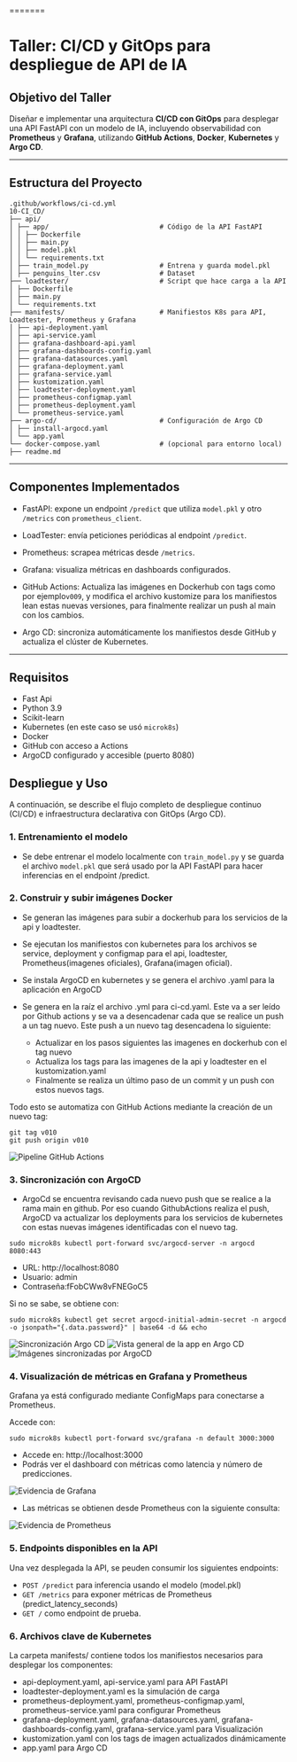 =======
# Taller: CI/CD y GitOps para despliegue de API de IA

## Objetivo del Taller

Diseñar e implementar una arquitectura **CI/CD con GitOps** para desplegar una API FastAPI con un modelo de IA, incluyendo observabilidad con **Prometheus** y **Grafana**, utilizando **GitHub Actions**, **Docker**, **Kubernetes** y **Argo CD**.

---
## Estructura del Proyecto

```
.github/workflows/ci-cd.yml
10-CI_CD/
├── api/
│ ├── app/                            # Código de la API FastAPI
│ │ ├── Dockerfile
│ │ ├── main.py
│ │ ├── model.pkl
│ │ └── requirements.txt
│ ├── train_model.py                  # Entrena y guarda model.pkl
│ ├── penguins_lter.csv               # Dataset
├── loadtester/                       # Script que hace carga a la API
│ ├── Dockerfile
│ ├── main.py
│ └── requirements.txt
├── manifests/                        # Manifiestos K8s para API, Loadtester, Prometheus y Grafana
│ ├── api-deployment.yaml
│ ├── api-service.yaml
│ ├── grafana-dashboard-api.yaml
│ ├── grafana-dashboards-config.yaml
│ ├── grafana-datasources.yaml 
│ ├── grafana-deployment.yaml 
│ ├── grafana-service.yaml 
│ ├── kustomization.yaml
│ ├── loadtester-deployment.yaml
│ ├── prometheus-configmap.yaml
│ ├── prometheus-deployment.yaml
│ └── prometheus-service.yaml 
├── argo-cd/                          # Configuración de Argo CD
│ ├── install-argocd.yaml
│ └── app.yaml
└── docker-compose.yaml               # (opcional para entorno local)
├── readme.md
```
---
## Componentes Implementados

* FastAPI: expone un endpoint `/predict` que utiliza `model.pkl` y otro `/metrics` con `prometheus_client`.

* LoadTester: envía peticiones periódicas al endpoint `/predict`.

* Prometheus: scrapea métricas desde `/metrics`.

* Grafana: visualiza métricas en dashboards configurados.

* GitHub Actions: Actualiza las imágenes en Dockerhub con tags como por ejemplo`v009`, y modifica el archivo kustomize para los manifiestos lean estas nuevas versiones, para finalmente realizar un push al main con los cambios.

* Argo CD: sincroniza automáticamente los manifiestos desde GitHub y actualiza el clúster de Kubernetes.
---
## Requisitos

- Fast Api
- Python 3.9
- Scikit-learn
- Kubernetes (en este caso se usó `microk8s`)
- Docker
- GitHub con acceso a Actions
- ArgoCD configurado y accesible (puerto 8080)

## Despliegue y Uso

A continuación, se describe el flujo completo de despliegue continuo (CI/CD) e infraestructura declarativa con GitOps (Argo CD).

### 1. Entrenamiento el modelo

- Se debe entrenar el modelo localmente con `train_model.py` y se guarda el archivo `model.pkl` que será usado por la API FastAPI para hacer inferencias en el endpoint /predict.

### 2. Construir y subir imágenes Docker

- Se generan las imágenes para subir a dockerhub para los servicios de la api y loadtester.

- Se ejecutan los manifiestos con kubernetes para los archivos se service, deployment y configmap para el api, loadtester, Prometheus(imagenes oficiales), Grafana(imagen oficial).

- Se instala ArgoCD en kubernetes y se genera el archivo .yaml para la aplicación en ArgoCD

- Se genera en la raíz el archivo .yml para ci-cd.yaml. Este va a ser leído por Github actions y se va a desencadenar cada que se realice un push a un tag nuevo. Este push a un nuevo tag desencadena lo siguiente:
   -    Actualizar en los pasos siguientes las imagenes en dockerhub con el tag nuevo
    - Actualiza los tags para las imagenes de la api y loadtester en el kustomization.yaml
    - Finalmente se realiza un último paso de un commit y un push con estos nuevos tags.

Todo esto se automatiza con GitHub Actions mediante la creación de un nuevo tag:

```
git tag v010
git push origin v010
```
![Pipeline GitHub Actions](./imagenes/pipeline_success.jpeg)

### 3. Sincronización con ArgoCD

- ArgoCd se encuentra revisando cada nuevo push que se realice a la rama main en github. Por eso cuando GithubActions realiza el push, ArgoCD va actualizar los deployments para los servicios de kubernetes con estas nuevas imágenes identificadas con el nuevo tag.

```
sudo microk8s kubectl port-forward svc/argocd-server -n argocd 8080:443
```
- URL: http://localhost:8080
- Usuario: admin
- Contraseña:fFobCWw8vFNEGoC5

Si no se sabe, se obtiene con:

```
sudo microk8s kubectl get secret argocd-initial-admin-secret -n argocd -o jsonpath="{.data.password}" | base64 -d && echo
```
![Sincronización Argo CD](./imagenes/argocd_sync.jpeg)
![Vista general de la app en Argo CD](./imagenes/argo-app-overview.png)
![Imágenes sincronizadas por ArgoCD](./imagenes/argo-images.png)

### 4. Visualización de métricas en Grafana y Prometheus

Grafana ya está configurado mediante ConfigMaps para conectarse a Prometheus.

Accede con:
```
sudo microk8s kubectl port-forward svc/grafana -n default 3000:3000
```
- Accede en: http://localhost:3000
- Podrás ver el dashboard con métricas como latencia y número de predicciones.

![Evidencia de Grafana](./imagenes/Grafana.png)

- Las métricas se obtienen desde Prometheus con la siguiente consulta:

![Evidencia de Prometheus](./imagenes/Prometheus.png)

### 5. Endpoints disponibles en la API

Una vez desplegada la API, se peuden consumir los siguientes endpoints:

- `POST /predict` para inferencia usando el modelo (model.pkl)
- `GET /metrics` para exponer métricas de Prometheus (predict_latency_seconds)
- `GET /` como endpoint de prueba.


### 6. Archivos clave de Kubernetes

La carpeta manifests/ contiene todos los manifiestos necesarios para desplegar los componentes:

- api-deployment.yaml, api-service.yaml para API FastAPI
- loadtester-deployment.yaml es la simulación de carga 
- prometheus-deployment.yaml, prometheus-configmap.yaml, prometheus-service.yaml para configurar Prometheus  
- grafana-deployment.yaml, grafana-datasources.yaml, grafana-dashboards-config.yaml, grafana-service.yaml para Visualización
- kustomization.yaml con los tags de imagen actualizados dinámicamente
- app.yaml para Argo CD

